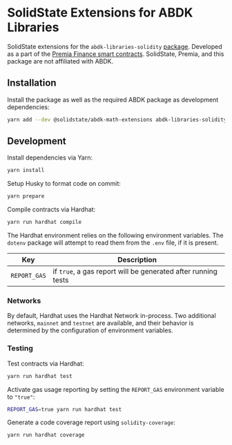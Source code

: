 # SolidState Extensions for ABDK Libraries

SolidState extensions for the `abdk-libraries-solidity` [package](https://www.npmjs.com/package/abdk-libraries-solidity). Developed as a part of the [Premia Finance smart contracts](https://github.com/Premian-Labs/premia-contracts). SolidState, Premia, and this package are not affiliated with ABDK.

## Installation

Install the package as well as the required ABDK package as development dependencies:

```bash
yarn add --dev @solidstate/abdk-math-extensions abdk-libraries-solidity
```

## Development

Install dependencies via Yarn:

```bash
yarn install
```

Setup Husky to format code on commit:

```bash
yarn prepare
```

Compile contracts via Hardhat:

```bash
yarn run hardhat compile
```

The Hardhat environment relies on the following environment variables. The `dotenv` package will attempt to read them from the `.env` file, if it is present.

| Key          | Description                                                   |
| ------------ | ------------------------------------------------------------- |
| `REPORT_GAS` | if `true`, a gas report will be generated after running tests |

### Networks

By default, Hardhat uses the Hardhat Network in-process. Two additional networks, `mainnet` and `testnet` are available, and their behavior is determined by the configuration of environment variables.

### Testing

Test contracts via Hardhat:

```bash
yarn run hardhat test
```

Activate gas usage reporting by setting the `REPORT_GAS` environment variable to `"true"`:

```bash
REPORT_GAS=true yarn run hardhat test
```

Generate a code coverage report using `solidity-coverage`:

```bash
yarn run hardhat coverage
```
